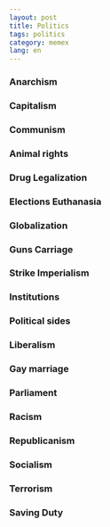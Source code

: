 ```yaml
---
layout: post
title: Politics
tags: politics
category: memex
lang: en
---
```


### Anarchism 

### Capitalism 

### Communism 

### Animal rights 

### Drug Legalization 

### Elections Euthanasia 

### Globalization 

### Guns Carriage 

### Strike Imperialism 

### Institutions 

### Political sides 

### Liberalism 

### Gay marriage 

### Parliament 

### Racism 

### Republicanism 

### Socialism 

### Terrorism 

### Saving Duty

